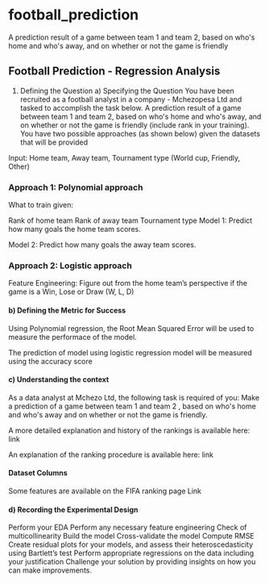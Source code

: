# football_prediction
A prediction result of a game between team 1 and team 2, based on who's home and who's away, and on whether or not the game is friendly



## Football Prediction - Regression Analysis
1. Defining the Question
a) Specifying the Question
You have been recruited as a football analyst in a company - Mchezopesa Ltd and tasked to accomplish the task below. A prediction result of a game between team 1 and team 2, based on who's home and who's away, and on whether or not the game is friendly (include rank in your training). You have two possible approaches (as shown below) given the datasets that will be provided

Input: Home team, Away team, Tournament type (World cup, Friendly, Other)

### Approach 1: Polynomial approach

What to train given:

Rank of home team
Rank of away team
Tournament type
Model 1: Predict how many goals the home team scores.

Model 2: Predict how many goals the away team scores.

### Approach 2: Logistic approach

Feature Engineering: Figure out from the home team’s perspective if the game is a Win, Lose or Draw (W, L, D)

#### b) Defining the Metric for Success
Using Polynomial regression, the Root Mean Squared Error will be used to measure the performace of the model.

The prediction of model using logistic regression model will be measured using the accuracy score

#### c) Understanding the context
As a data analyst at Mchezo Ltd, the following task is required of you: Make a prediction of a game between team 1 and team 2 , based on who's home and who's away and on whether or not the game is friendly.

A more detailed explanation and history of the rankings is available here: link

An explanation of the ranking procedure is available here: link

#### Dataset Columns

Some features are available on the FIFA ranking page Link

#### d) Recording the Experimental Design
Perform your EDA
Perform any necessary feature engineering
Check of multicollinearity
Build the model
Cross-validate the model
Compute RMSE
Create residual plots for your models, and assess their heteroscedasticity using Bartlett’s test
Perform appropriate regressions on the data including your justification
Challenge your solution by providing insights on how you can make improvements.
